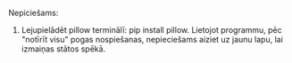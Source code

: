 Nepiciešams:
  1) Lejupielādēt pillow terminālī:
       pip install pillow.
Lietojot programmu, pēc "notīrīt visu" pogas nospiešanas, nepieciešams aiziet uz jaunu lapu, lai izmaiņas stātos spēkā.
